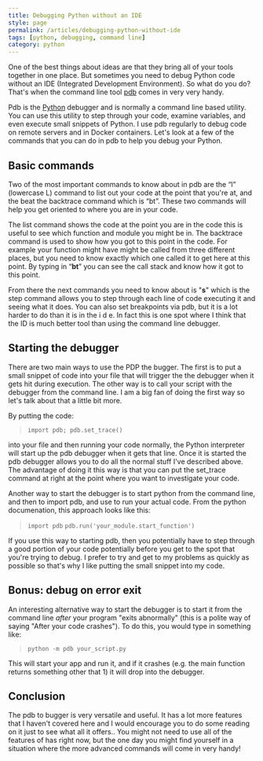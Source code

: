 ```yaml
---
title: Debugging Python without an IDE
style: page
permalink: /articles/debugging-python-without-ide
tags: [python, debugging, command line]
category: python
---
```

One of the best things about ideas are that they bring all of your tools together in one place. But sometimes you need to debug Python code without an IDE (Integrated Development Environment). So what do you do? That's when the command line tool [pdb](https://docs.python.org/3/library/pdb.html) comes in very very handy.

Pdb is the [Python](https://python.org) debugger and is normally a command line based utility. You can use this utility to step through your code, examine variables, and even execute small snippets of Python. I use pdb regularly to debug code on remote servers and in Docker containers. Let's look at a few of the commands that you can do in pdb to help you debug your Python.

## Basic commands
 Two of the most important commands to know about in pdb are the “l” (lowercase L) command to list out your code at the point that you're at, and the beat the backtrace command which is “bt”. These two commands will help you get oriented to where you are in your code. 

The list command shows the code at the point you are in the code this is useful to see which function and module you might be in. The backtrace command is used to show how you got to this point in the code. For example your function might have might be called from three different places, but you need to know exactly which one called it to get here at this point. By typing in “**bt**” you can see the call stack and know how it got to this point. 

 From there the next commands you need to know about is "**s**" which is the step command allows you to step through each line of code executing it and seeing what it does. You can also set breakpoints via pdb, but it is a lot harder to do than it is in the i d e. In fact this is one spot where I think that the ID is much better tool than using the command line debugger.
 
## Starting the debugger
There are two main ways to use the PDP the bugger. The first is to put a small snippet of code into your file that will trigger the the debugger when it gets hit during execution. The other way is to call your script with the debugger from the command line. I am a big fan of doing the first way so let's talk about that a little bit more.

 By putting the code: 
 
> `import pdb; pdb.set_trace()` 

 into your file and then running your code normally, the Python interpreter will start up the pdb debugger when it gets that line. Once it is started the pdb debugger allows you to do all the normal stuff I've described above. The advantage of doing it this way is that you can put the set_trace command at right at the point where you want to investigate your code.

Another way to start the debugger is to start python from the command line, and then to import pdb, and use to run your actual code. From the python documenation, this approach looks like this:

> `import pdb`
> `pdb.run('your_module.start_function')`

If you use this way to starting pdb, then you potentially have to step through a good portion of your code potentially before you get to the spot that you're trying to debug. I prefer to try and get to my problems as quickly as possible so that's why I like putting the small snippet into my code.

## Bonus: debug on error exit
An interesting alternative way to start the debugger is to start it from the command line *after* your program "exits abnormally" (this is a polite way of saying "After your code crashes"). To do this, you would type in something like:

 > `python -m pdb your_script.py`
 
 This will start your app and run it, and if it crashes (e.g. the main function returns something other that 1) it will drop into the debugger.
 
## Conclusion
 The pdb to bugger is very versatile and useful. It has a lot more features that I haven't covered here and I would encourage you to do some reading on it just to see what all it offers.. You might not need to use all of the features of has right now, but the one day you might find yourself in a situation where the more advanced commands will come in very handy!
